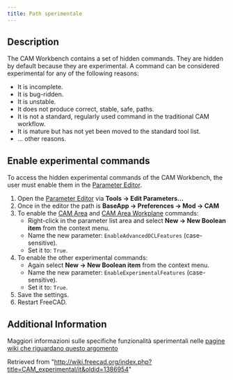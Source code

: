 ```yaml
---
title: Path sperimentale
---
```

## Description

The CAM Workbench contains a set of hidden commands. They are hidden by default because they are experimental. A command can be considered experimental for any of the following reasons:

* It is incomplete.
* It is bug-ridden.
* It is unstable.
* It does not produce correct, stable, safe, paths.
* It is not a standard, regularly used command in the traditional CAM workflow.
* It is mature but has not yet been moved to the standard tool list.
* ... other reasons.

## Enable experimental commands

To access the hidden experimental commands of the CAM Workbench, the user must enable them in the [Parameter Editor](/Std_DlgParameter "Std DlgParameter").

1. Open the [Parameter Editor](/Std_DlgParameter "Std DlgParameter") via **Tools → Edit Parameters...**
2. Once in the editor the path is **BaseApp → Preferences → Mod → CAM**
3. To enable the [CAM Area](/CAM_Area "CAM Area") and [CAM Area Workplane](/CAM_Area_Workplane "CAM Area Workplane") commands:
   * Right-click in the parameter list area and select **New → New Boolean item** from the context menu.
   * Name the new parameter: `EnableAdvancedOCLFeatures` (case-sensitive).
   * Set it to: `True`.
4. To enable the other experimental commands:
   * Again select **New → New Boolean item** from the context menu.
   * Name the new parameter: `EnableExperimentalFeatures` (case-sensitive).
   * Set it to: `True`.
5. Save the settings.
6. Restart FreeCAD.

## Additional Information

Maggiori informazioni sulle specifiche funzionalità sperimentali nelle [pagine wiki che riguardano questo argomento](https://www.freecadweb.org/wiki/Special:WhatLinksHere/Path_experimental)

Retrieved from "<http://wiki.freecad.org/index.php?title=CAM_experimental/it&oldid=1386954>"